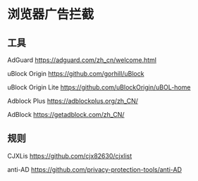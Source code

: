 # 浏览器广告拦截

## 工具

AdGuard https://adguard.com/zh_cn/welcome.html

uBlock Origin https://github.com/gorhill/uBlock

uBlock Origin Lite https://github.com/uBlockOrigin/uBOL-home
  
Adblock Plus https://adblockplus.org/zh_CN/
  
AdBlock https://getadblock.com/zh_CN/

## 规则

CJXLis https://github.com/cjx82630/cjxlist

anti-AD https://github.com/privacy-protection-tools/anti-AD
